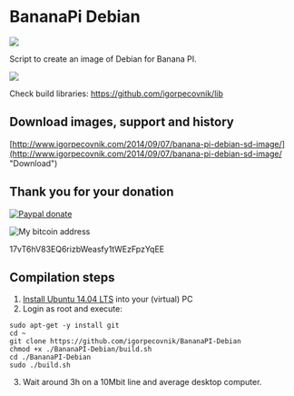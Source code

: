 BananaPi Debian
================
![](http://www.igorpecovnik.com/wp-content/uploads/2014/09/bananapi-ssh.png)

Script to create an image of Debian for Banana PI.

![](http://www.igorpecovnik.com/wp-content/uploads/2014/09/bananapi.png)

Check build libraries:
https://github.com/igorpecovnik/lib

Download images, support and history
------------------
[http://www.igorpecovnik.com/2014/09/07/banana-pi-debian-sd-image/](http://www.igorpecovnik.com/2014/09/07/banana-pi-debian-sd-image/ "Download")

Thank you for your donation
------------------

[![Paypal donate](https://www.paypalobjects.com/en_US/i/btn/btn_donate_SM.gif)](https://www.paypal.com/cgi-bin/webscr?cmd=_s-xclick&hosted_button_id=CUYH2KR36YB7W)

![My bitcoin address](http://www.igorpecovnik.com/wp-content/uploads/2014/10/bitcoinigor.png)

17vT6hV83EQ6rizbWeasfy1tWEzFpzYqEE

Compilation steps
------------------
1. [Install Ubuntu 14.04 LTS](http://releases.ubuntu.com/14.04/) into your (virtual) PC
2. Login as root and execute:

```shell
sudo apt-get -y install git
cd ~
git clone https://github.com/igorpecovnik/BananaPI-Debian
chmod +x ./BananaPI-Debian/build.sh
cd ./BananaPI-Debian
sudo ./build.sh
```
3. Wait around 3h on a 10Mbit line and average desktop computer.
